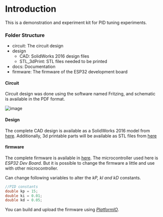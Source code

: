 # Introduction

This is a demonstration and experiment kit for PID tuning experiments.



### Folder Structure

- circuit: The circuit design
- design
    - CAD: SolidWorks 2016 design files
    - STL_3dPrint: STL files needed to be printed
- docs: Documentation
- firmware: The firmware of the ESP32 development board

#### Circuit

Circuit design was done using the software named Fritzing, and schematic is available in the PDF format.

![image](https://user-images.githubusercontent.com/11540782/158548865-b33d34e3-3fe2-4efb-8626-4ecc9cf046ce.png)

#### Design

The complete CAD design is available as a SolidWorks 2016 model from [here](https://github.com/NuwanJ/pid-experiment-kit/design/CAD/). Additionally, 3d printable parts will be available as STL files from [here](https://github.com/NuwanJ/pid-experiment-kit/design/STL_3dPrint)

#### firmware

The complete firmware is available in [here](https://github.com/NuwanJ/pid-experiment-kit/firmware). The microcontroller used here is *ESP32 Dev Board*. But it is possible to change the firmware a little and use with other microcontroller.

Can change following variables to alter the *kP, kI and kD* constants.
```cpp
//PID constants
double kp = 15;
double ki = 0.01;
double kd = 0.05;
```

You can build and upload the firmware using *[PlatformIO](https://platformio.org/)*.
